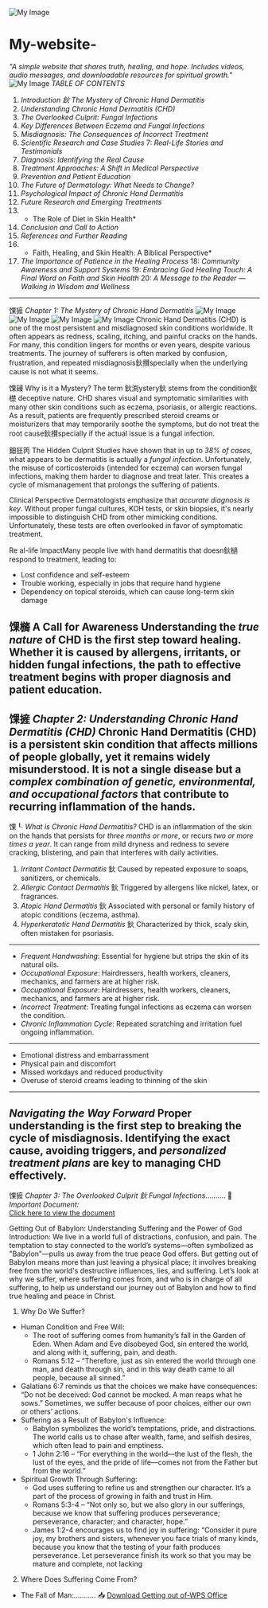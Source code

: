 
![My Image](https://i.postimg.cc/W3kM7rgd/20250518-101215.jpg)
# My-website-
*"A simple website that shares truth, healing, and hope. Includes videos, audio messages, and downloadable resources for spiritual growth."*
![My Image](https://i.postimg.cc/8kYvx5mq/IMG-202506173-093129305.png)
*TABLE OF CONTENTS*
1. *Introduction 鈥 The Mystery of Chronic Hand Dermatitis*  
2. *Understanding Chronic Hand Dermatitis (CHD)*  
3. *The Overlooked Culprit: Fungal Infections*  
4. *Key Differences Between Eczema and Fungal Infections*  
5. *Misdiagnosis: The Consequences of Incorrect Treatment*  
6. *Scientific Research and Case Studies*
7: *Real-Life Stories and Testimonials*  
7. *Diagnosis: Identifying the Real Cause*  
8. *Treatment Approaches: A Shift in Medical Perspective*  
9. *Prevention and Patient Education*  
10. *The Future of Dermatology: What Needs to Change?*
11. *Psychological Impact of Chronic Hand Dermatitis*
12. *Future Research and Emerging Treatments*
13. * The Role of Diet in Skin Health*  
14. *Conclusion and Call to Action*
15. *References and Further Reading*
16. * Faith, Healing, and Skin Health: A Biblical Perspective*
17. *The Importance of Patience in the Healing Process* 
18: *Community Awareness and Support Systems* 
19: *Embracing God Healing Touch: A Final Word on Faith and Skin Health*
20: *A Message to the Reader — Walking in Wisdom and Wellness*  

---
馃摌 *Chapter 1: The Mystery of Chronic Hand Dermatitis*
![My Image](https://i.postimg.cc/6q8vyJtj/IMG-202506173-093138566.png)
![My Image](https://i.postimg.cc/cH93x4yt/IMG-202506173-093144449.png)
![My Image](https://i.postimg.cc/5yDFz7tx/IMG-202506173-093147583.png)
![My Image](https://i.postimg.cc/4NhcGg8n/IMG-202506173-093156433.jpg)
Chronic Hand Dermatitis (CHD) is one of the most persistent and misdiagnosed skin conditions worldwide. It often appears as redness, scaling, itching, and painful cracks on the hands. For many, this condition lingers for months or even years, despite various treatments. The journey of sufferers is often marked by confusion, frustration, and repeated misdiagnosis鈥攅specially when the underlying cause is not what it seems.

馃攳 Why is it a Mystery?
The term 鈥渕ystery鈥 stems from the condition鈥檚 deceptive nature. CHD shares visual and symptomatic similarities with many other skin conditions such as eczema, psoriasis, or allergic reactions. As a result, patients are frequently prescribed steroid creams or moisturizers that may temporarily soothe the symptoms, but do not treat the root cause鈥攅specially if the actual issue is a fungal infection.

鈿狅笍 The Hidden Culprit 
Studies have shown that in up to *38% of cases*, what appears to be dermatitis is actually a *fungal infection*. Unfortunately, the misuse of corticosteroids (intended for eczema) can worsen fungal infections, making them harder to diagnose and treat later. This creates a cycle of mismanagement that prolongs the suffering of patients.

Clinical Perspective
Dermatologists emphasize that *accurate diagnosis is key*. Without proper fungal cultures, KOH tests, or skin biopsies, it's nearly impossible to distinguish CHD from other mimicking conditions. Unfortunately, these tests are often overlooked in favor of symptomatic treatment.

Re al-life ImpactMany
 people live with hand dermatitis that doesn鈥檛 respond to treatment, leading to:
- Lost confidence and self-esteem
- Trouble working, especially in jobs that require hand hygiene
- Dependency on topical steroids, which can cause long-term skin damage

馃檹 A Call for Awareness
Understanding the *true nature* of CHD is the first step toward healing. Whether it is caused by allergens, irritants, or hidden fungal infections, the path to effective treatment begins with proper diagnosis and patient education.
---

馃摌 *Chapter 2: Understanding Chronic Hand Dermatitis (CHD)*
Chronic Hand Dermatitis (CHD) is a persistent skin condition that affects millions of people globally, yet it remains widely misunderstood. It is not a single disease but a *complex combination of genetic, environmental, and occupational factors* that contribute to recurring inflammation of the hands.
---
馃┖ *What is Chronic Hand Dermatitis?*
CHD is an inflammation of the skin on the hands that persists for *three months or more*, or recurs *two or more times a year*. It can range from mild dryness and redness to severe cracking, blistering, and pain that interferes with daily activities.
1. *Irritant Contact Dermatitis* 鈥 Caused by repeated exposure to soaps, sanitizers, or chemicals.
2. *Allergic Contact Dermatitis* 鈥 Triggered by allergens like nickel, latex, or fragrances.
3. *Atopic Hand Dermatitis* 鈥 Associated with personal or family history of atopic conditions (eczema, asthma).
4. *Hyperkeratotic Hand Dermatitis* 鈥 Characterized by thick, scaly skin, often mistaken for psoriasis.
---
- *Frequent Handwashing*: Essential for hygiene but strips the skin of its natural oils. 
- *Occupational Exposure*: Hairdressers, health workers, cleaners, mechanics, and farmers are at higher risk. 
- *Occupational Exposure*: Hairdressers, health workers, cleaners, mechanics, and farmers are at higher risk.
- *Incorrect Treatment*: Treating fungal infections as eczema can worsen the condition.
- *Chronic Inflammation Cycle*: Repeated scratching and irritation fuel ongoing inflammation.
---
- Emotional distress and embarrassment
- Physical pain and discomfort
- Missed workdays and reduced productivity
- Overuse of steroid creams leading to thinning of the skin
---
*Navigating the Way Forward*
Proper understanding is the first step to breaking the cycle of misdiagnosis. Identifying the exact cause, avoiding triggers, and *personalized treatment plans* are key to managing CHD effectively.
---

馃摌 *Chapter 3: The Overlooked Culprit 鈥 Fungal Infections*..........
📄 *Important Document:*  
[Click here to view the document](https://eu.docworkspace.com/d/sILCzp8ecAq2ItMAG?sa=601.1123)


Getting Out of Babylon: Understanding Suffering and the Power of God
Introduction:
We live in a world full of distractions, confusion, and pain. The temptation to stay connected to the world’s systems—often symbolized as "Babylon"—pulls us away from the true peace God offers. But getting out of Babylon means more than just leaving a physical place; it involves breaking free from the world's destructive influences, lies, and suffering. 
Let’s look at why we suffer, where suffering comes from, and who is in charge of all suffering, to help us understand our journey out of Babylon and how to find true healing and peace in Christ.
1. Why Do We Suffer?
- Human Condition and Free Will:
  - The root of suffering comes from humanity’s fall in the Garden of Eden. When Adam and Eve disobeyed God, sin entered the world, and along with it, suffering, pain, and death.
  - Romans 5:12 – “Therefore, just as sin entered the world through one man, and death through sin, and in this way death came to all people, because all sinned.”
- Galatians 6:7 reminds us that the choices we make have consequences: “Do not be deceived: God cannot be mocked. A man reaps what he sows.” Sometimes, we suffer because of poor choices, either our own or others’ actions.
- Suffering as a Result of Babylon's Influence:
  - Babylon symbolizes the world’s temptations, pride, and distractions. The world calls us to chase after wealth, fame, and selfish desires, which often lead to pain and emptiness.
  - 1 John 2:16 – “For everything in the world—the lust of the flesh, the lust of the eyes, and the pride of life—comes not from the Father but from the world.”
- Spiritual Growth Through Suffering:
  - God uses suffering to refine us and strengthen our character. It’s a part of the process of growing in faith and trust in Him.
  - Romans 5:3-4 – “Not only so, but we also glory in our sufferings, because we know that suffering produces perseverance; perseverance, character; and character, hope.”
  - James 1:2-4 encourages us to find joy in suffering: “Consider it pure joy, my brothers and sisters, whenever you face trials of many kinds, because you know that the testing of your faith produces perseverance. Let perseverance finish its work so that you may be mature and complete, not lacking 
 2. Where Does Suffering Come From?
- The Fall of Man:...........
📥 [Download Getting out of-WPS Office](https://github.com/BagendaNicholas/My-website-/blob/main/Getting%20Out%20of-WPS%20Office.pdf)
